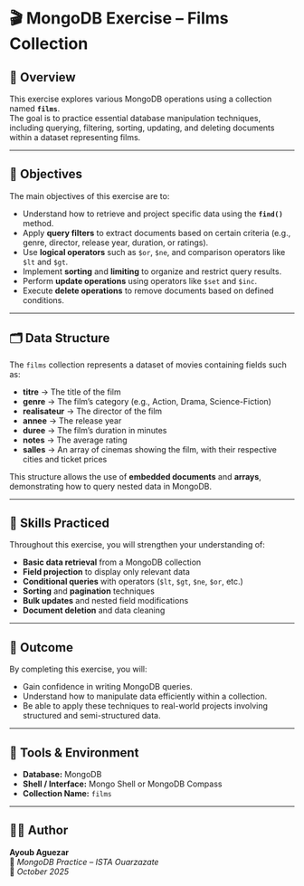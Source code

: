 # 🎬 MongoDB Exercise – Films Collection

## 📘 Overview
This exercise explores various MongoDB operations using a collection named **`films`**.  
The goal is to practice essential database manipulation techniques, including querying, filtering, sorting, updating, and deleting documents within a dataset representing films.

---

## 🎯 Objectives
The main objectives of this exercise are to:
- Understand how to retrieve and project specific data using the **`find()`** method.  
- Apply **query filters** to extract documents based on certain criteria (e.g., genre, director, release year, duration, or ratings).  
- Use **logical operators** such as `$or`, `$ne`, and comparison operators like `$lt` and `$gt`.  
- Implement **sorting** and **limiting** to organize and restrict query results.  
- Perform **update operations** using operators like `$set` and `$inc`.  
- Execute **delete operations** to remove documents based on defined conditions.

---

## 🗂️ Data Structure
The `films` collection represents a dataset of movies containing fields such as:
- **titre** → The title of the film  
- **genre** → The film’s category (e.g., Action, Drama, Science-Fiction)  
- **realisateur** → The director of the film  
- **annee** → The release year  
- **duree** → The film’s duration in minutes  
- **notes** → The average rating  
- **salles** → An array of cinemas showing the film, with their respective cities and ticket prices  

This structure allows the use of **embedded documents** and **arrays**, demonstrating how to query nested data in MongoDB.

---

## 🧠 Skills Practiced
Throughout this exercise, you will strengthen your understanding of:
- **Basic data retrieval** from a MongoDB collection  
- **Field projection** to display only relevant data  
- **Conditional queries** with operators (`$lt`, `$gt`, `$ne`, `$or`, etc.)  
- **Sorting** and **pagination** techniques  
- **Bulk updates** and nested field modifications  
- **Document deletion** and data cleaning  

---

## 🚀 Outcome
By completing this exercise, you will:
- Gain confidence in writing MongoDB queries.  
- Understand how to manipulate data efficiently within a collection.  
- Be able to apply these techniques to real-world projects involving structured and semi-structured data.

---

## 🧩 Tools & Environment
- **Database:** MongoDB  
- **Shell / Interface:** Mongo Shell or MongoDB Compass  
- **Collection Name:** `films`

---

## 👨‍💻 Author
**Ayoub Aguezar**  
📍 *MongoDB Practice – ISTA Ouarzazate*  
📅 *October 2025*
